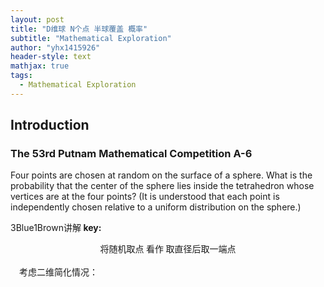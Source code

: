 ```yaml
---
layout: post
title: "D维球 N个点 半球覆盖 概率"
subtitle: "Mathematical Exploration"
author: "yhx1415926"
header-style: text
mathjax: true
tags:
  - Mathematical Exploration
---
```


## Introduction
### The 53rd Putnam Mathematical Competition A-6
Four points are chosen at random on the surface of a sphere. What is the probability that the center of the sphere lies inside the tetrahedron whose vertices are at the four points? (It is understood that each point is independently chosen relative to a uniform distribution on the sphere.)  

3Blue1Brown<font face="楷体">讲解 </font>**key:**<br>
<center><font face="楷体">将随机取点 看作 取直径后取一端点</font></center><br>
&emsp;<font face="楷体">考虑二维简化情况：</font>
